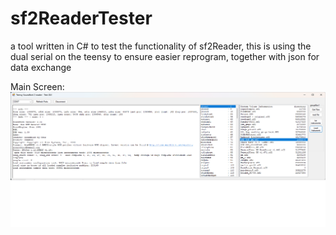 # sf2ReaderTester
a tool written in C# to test the functionality of sf2Reader, this is using the dual serial on the teensy to ensure easier reprogram, together with json for data exchange

Main Screen:<br>
![MainScreenDemo](/Screenshot.png)